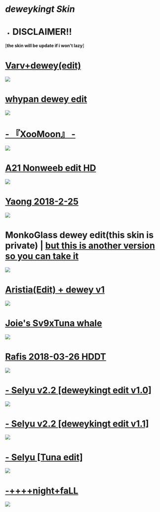 # *deweykingt Skin*
- # DISCLAIMER!!
[**the skin will be update if i won't lazy**]
# [Varv+dewey(edit)](https://drive.google.com/file/d/1VdsgfASSv9B1R6CnQRMEcjG513_-Zdim/view?usp=sharing)
![](https://github.com/deweykingt/deweykingt/assets/120316888/928dadb7-02c4-489d-b977-298f6d5979ef)

# [whypan dewey edit](https://drive.google.com/file/d/1y62cPlwRYW8XJ5UwTMVCudCS9pya_8HD/view?usp=sharing)
![](https://github.com/deweykingt/deweykingt/assets/120316888/9c56ec54-0885-4274-bc1b-b4b0107848ba)

# [- 『XooMoon』 -](https://drive.google.com/file/d/1Qa6jSRAVt8JnR1NDEBdpzoU9s9f0HuXE/view?usp=sharing)
![](https://github.com/deweykingt/deweykingt/assets/120316888/9905cbbe-4201-4955-9814-26ba43817dea)

# [A21 Nonweeb edit HD](https://drive.google.com/file/d/1cUJs7RTJX3uh2LQI0Fdm0Pk_6LfQFmfl/view)
![](https://github.com/deweykingt/deweykingt/assets/120316888/2687f979-6cbf-4bc5-a7cd-e1d367d84130)

# [Yaong 2018-2-25](https://circle-people.com/wp-content/plugins/m1downloadlist-omk-edit-1/icons/osu!.gif)
![](https://github.com/deweykingt/deweykingt/assets/120316888/997a4c01-1842-408e-afde-d5b643f71cb6)
# MonkoGlass dewey edit(this skin is private) | [but this is another version so you can take it](https://drive.google.com/file/d/1Mvwb21SzWdnSr_dN9BFcpnwQZp8IuEj_/view?usp=sharing)
![](https://github.com/deweykingt/deweykingt/assets/120316888/d9d5b1b2-fee1-4b03-9904-260f849cb1d2)
# [Aristia(Edit) + dewey v1](https://drive.google.com/file/d/1ULmhDAwlXNiNiPKWJSeTDndk55nXB0VG/view)
![](https://github.com/deweykingt/deweykingt/assets/120316888/4087d531-74a1-4fa8-941a-66bff54ea073)
# [Joie's Sv9xTuna whale](https://vxc.s-ul.eu/SyY9X9YH)
![](https://user-images.githubusercontent.com/120316888/208285995-c8880ee3-7293-4a29-a4df-da40e8eded3d.jpg)
# [Rafis 2018-03-26 HDDT](https://mega.nz/folder/GA9SSCAL#9znRG7IQHxuGOQ6yHp2fNQ)
![](https://user-images.githubusercontent.com/120316888/208286425-fcd5de19-fc25-4bea-9cd3-da5a217639c1.jpg)
# [- Selyu v2.2 [deweykingt edit v1.0]](https://drive.google.com/file/d/1iK7B0ET6xRJKEe6aMM9EuhDn_ehKW82v/view?usp=share_link)
![](https://user-images.githubusercontent.com/120316888/236655292-cdaad89f-6e96-4919-9a5b-2cf6452cfc42.jpg)
# [- Selyu v2.2 [deweykingt edit v1.1]](https://drive.google.com/file/d/1hX_Ko84C3knW91C4-3x-RsnrYmx3mrL3/view?usp=share_link)
![](https://user-images.githubusercontent.com/120316888/236655361-17de474a-662e-4088-ad18-b338022a84ce.jpg)
# [- Selyu [Tuna edit]](https://drive.google.com/file/d/104yRfUggLogXnHNXINqYg22U2zER0KFW/view?usp=sharing)
![](https://github.com/deweykingt/deweykingt/assets/120316888/906434fc-f45f-4fa6-8279-763d36cf854e)
# [-++++night+faLL](https://puu.sh/F804p/828979201f.osk)
![](https://user-images.githubusercontent.com/120316888/208285662-6e8ec148-2132-4def-bbec-28f46d744aec.jpg)
